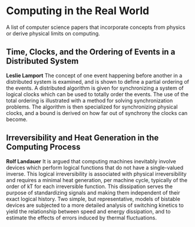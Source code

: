 # Computing in the Real World
A list of computer science papers that incorporate concepts from physics or derive physical limits on computing. 

## Time, Clocks, and the Ordering of Events in a Distributed System 
__Leslie Lamport__
The concept of one event happening before another in a distributed system is examined, and is shown to define a partial ordering of the events. A distributed algorithm is given for synchronizing a system of logical clocks which can be used to totally order the events. The use of the total ordering is illustrated with a method for solving synchronization problems. The algorithm is then specialized for synchronizing physical clocks, and a bound is derived on how far out of synchrony the clocks can become.

## Irreversibility and Heat Generation in the Computing Process
__Rolf Landauer__
It is argued that computing machines inevitably involve devices which perform logical functions that do not have a single-valued inverse. This logical irreversibility is associated with physical irreversibility and requires a minimal heat generation, per machine cycle, typically of the order of kT for each irreversible function. This dissipation serves the purpose of standardizing signals and making them independent of their exact logical history. Two simple, but representative, models of bistable devices are subjected to a more detailed analysis of switching kinetics to yield the relationship between speed and energy dissipation, and to estimate the effects of errors induced by thermal fluctuations.
